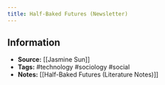```yaml
---
title: Half-Baked Futures (Newsletter)
---
```

## Information
- **Source:** [[Jasmine Sun]]
- **Tags:** #technology #sociology #social 
- **Notes:** [[Half-Baked Futures (Literature Notes)]]